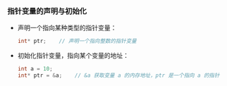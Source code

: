 ### **指针变量的声明与初始化**

- 声明一个指向某种类型的指针变量：
  ```cpp
  int* ptr;    // 声明一个指向整数的指针变量
  ```

- 初始化指针变量，指向某个变量的地址：
  ```cpp
  int a = 10;
  int* ptr = &a;    // &a 获取变量 a 的内存地址，ptr 是一个指向 a 的指针
  ```